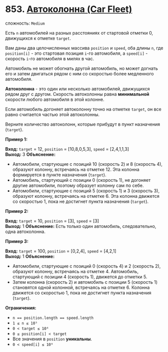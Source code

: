 # 853. [Автоколонна (Car Fleet)](https://leetcode.com/problems/car-fleet/description/)

сложность: `Medium`

Есть `n` автомобилей на разных расстояниях от стартовой отметки 0, движущихся к отметке `target`.

Вам даны два целочисленных массива `position` и `speed`, оба длины `n`, где `position[i]` - это стартовая позиция `i`-го автомобиля, а `speed[i]` - скорость `i`-го автомобиля в милях в час.

Автомобиль не может обогнать другой автомобиль, но может догнать его и затем двигаться рядом с ним со скоростью более медленного автомобиля.

**Автоколонна** - это один или несколько автомобилей, движущихся рядом друг с другом. Скорость автоколонны равна **минимальной** скорости любого автомобиля в этой колонне.

Если автомобиль догоняет автоколонну точно на отметке `target`, он все равно считается частью этой автоколонны.

Верните количество автоколонн, которые прибудут в пункт назначения (`target`).

**Пример 1:**

**Вход:** `target` = 12, `position` = [10,8,0,5,3], `speed` = [2,4,1,1,3]\
**Выход:** 3
**Объяснение:**
*   Автомобили, стартующие с позиций 10 (скорость 2) и 8 (скорость 4), образуют колонну, встречаясь на отметке 12. Эта колонна формируется в пункте назначения (`target`).
*   Автомобиль, стартующий с позиции 0 (скорость 1), не догоняет другие автомобили, поэтому образует колонну сам по себе.
*   Автомобили, стартующие с позиций 5 (скорость 1) и 3 (скорость 3), образуют колонну, встречаясь на отметке 6. Эта колонна движется со скоростью 1, пока не достигнет пункта назначения (`target`).

**Пример 2:**

**Вход:** `target` = 10, `position` = [3], `speed` = [3]\
**Выход:** 1
**Объяснение:**
Есть только один автомобиль, следовательно, одна автоколонна.

**Пример 3:**

**Вход:** `target` = 100, `position` = [0,2,4], `speed` = [4,2,1]\
**Выход:** 1
**Объяснение:**
*   Автомобили, стартующие с позиций 0 (скорость 4) и 2 (скорость 2), образуют колонну, встречаясь на отметке 4. Автомобиль, стартующий с позиции 4 (скорость 1), движется до отметки 5.
*   Затем колонна (скорость 2) и автомобиль с позиции 5 (скорость 1) становятся одной колонной, встречаясь на отметке 6. Колонна движется со скоростью 1, пока не достигнет пункта назначения (`target`).

**Ограничения:**

*   `n == position.length == speed.length`
*   `1 ≤ n ≤ 10⁵`
*   `0 < target ≤ 10⁶`
*   `0 ≤ position[i] < target`
*   Все значения в `position` **уникальны**.
*   `0 < speed[i] ≤ 10⁶`